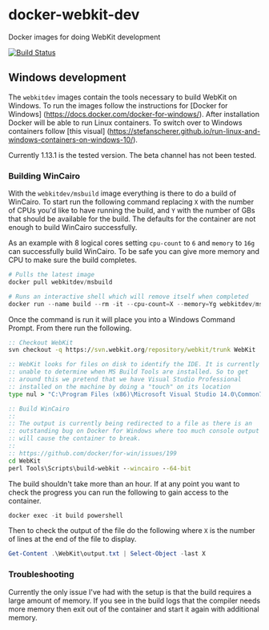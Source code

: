# docker-webkit-dev
Docker images for doing WebKit development

[![Build Status](https://internal.cloud.drone.ci/api/badges/WebKitForWindows/docker-webkit-dev/status.svg)](https://internal.cloud.drone.ci/WebKitForWindows/docker-webkit-dev)

## Windows development

The `webkitdev` images contain the tools necessary to build WebKit on Windows.
To run the images follow the instructions for [Docker for Windows]
(https://docs.docker.com/docker-for-windows/). After installation Docker will
be able to run Linux containers. To switch over to Windows containers follow
[this visual]
(https://stefanscherer.github.io/run-linux-and-windows-containers-on-windows-10/).

Currently 1.13.1 is the tested version. The beta channel has not been tested.

### Building WinCairo

With the `webkitdev/msbuild` image everything is there to do a build of 
WinCairo. To start run the following command replacing `X` with the number of
CPUs you'd like to have running the build, and `Y` with the number of GBs that
should be available for the build. The defaults for the container are not enough
to build WinCairo successfully.

As an example with 8 logical cores setting `cpu-count` to `6` and `memory` to
`16g` can successfully build WinCairo. To be safe you can give more memory and
CPU to make sure the build completes.

```powershell
# Pulls the latest image
docker pull webkitdev/msbuild

# Runs an interactive shell which will remove itself when completed
docker run --name build --rm -it --cpu-count=X --memory=Yg webkitdev/msbuild cmd
```

Once the command is run it will place you into a Windows Command Prompt.
From there run the following.

```cmd
:: Checkout WebKit
svn checkout -q https://svn.webkit.org/repository/webkit/trunk WebKit

:: WebKit looks for files on disk to identify the IDE. It is currently
:: unable to determine when MS Build Tools are installed. So to get
:: around this we pretend that we have Visual Studio Professional
:: installed on the machine by doing a "touch" on its location
type nul > "C:\Program Files (x86)\Microsoft Visual Studio 14.0\Common7\IDE\devenv.com"

:: Build WinCairo
:: 
:: The output is currently being redirected to a file as there is an
:: outstanding bug on Docker for Windows where too much console output
:: will cause the container to break.
::
:: https://github.com/docker/for-win/issues/199
cd WebKit
perl Tools\Scripts\build-webkit --wincairo --64-bit
```

The build shouldn't take more than an hour. If at any point you want to check
the progress you can run the following to gain access to the container.

```powershell
docker exec -it build powershell
```

Then to check the output of the file do the following where `X` is the number of
lines at the end of the file to display.

```powershell
Get-Content .\WebKit\output.txt | Select-Object -last X
```

### Troubleshooting

Currently the only issue I've had with the setup is that the build
requires a large amount of memory. If you see in the build logs that the 
compiler needs more memory then exit out of the container and start it again 
with additional memory.

